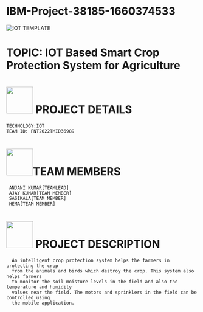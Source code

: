 # IBM-Project-38185-1660374533

 
 
 ![IOT TEMPLATE](https://user-images.githubusercontent.com/113893463/201520609-f3d2e4ae-2bed-4918-aae2-f6edccf59928.jpg)







# TOPIC: IOT Based Smart Crop Protection System for Agriculture



# <img src="https://user-images.githubusercontent.com/113893463/201524601-2ffeabd1-77cf-4ea2-8e43-5de0e7588999.gif" width="70px"> PROJECT DETAILS   
    TECHNOLOGY:IOT
    TEAM ID: PNT2022TMID36989
    
    
# <img src="https://user-images.githubusercontent.com/113893463/201524711-070df3ca-b5d3-406f-b05b-616ea9b30057.gif" width="70px">TEAM MEMBERS
     ANJANI KUMAR[TEAMLEAD]
     AJAY KUMAR[TEAM MEMBER]
     SASIKALA[TEAM MEMBER]
     HEMA[TEAM MEMBER]


# <img src="https://user-images.githubusercontent.com/113893463/201524813-da227f97-dc81-447f-87a4-71f154047546.gif" width="70px"> PROJECT DESCRIPTION
      An intelligent crop protection system helps the farmers in protecting the crop
      from the animals and birds which destroy the crop. This system also helps farmers 
      to monitor the soil moisture levels in the field and also the temperature and humidity 
      values near the field. The motors and sprinklers in the field can be controlled using 
      the mobile application.
